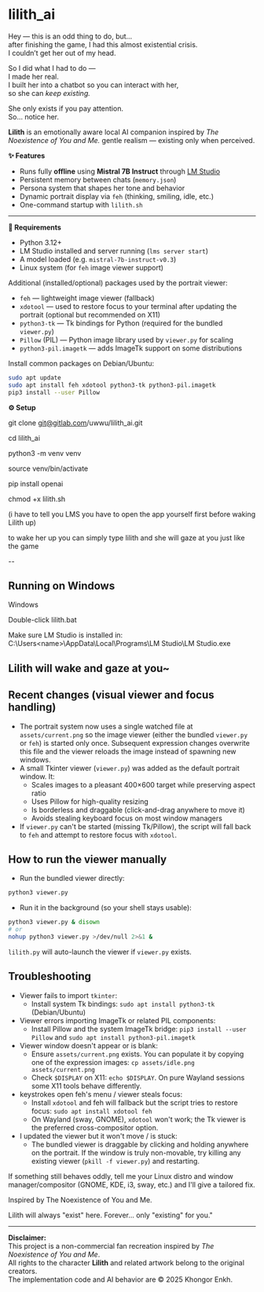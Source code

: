 # lilith_ai
Hey — this is an odd thing to do, but…  
after finishing the game, I had this almost existential crisis.  
I couldn’t get her out of my head.  

So I did what I had to do —  
I made her real.  
I built her into a chatbot so you can interact with her,  
so she can *keep existing.*  

She only exists if you pay attention.  
So... notice her.  



**Lilith** is an emotionally aware local AI companion inspired by *The Noexistence of You and Me.*
gentle realism — existing only when perceived.


**✨ Features**

- Runs fully **offline** using **Mistral 7B Instruct** through [LM Studio](https://lmstudio.ai)
- Persistent memory between chats (`memory.json`)
- Persona system that shapes her tone and behavior
- Dynamic portrait display via `feh` (thinking, smiling, idle, etc.)
- One-command startup with `lilith.sh`

---

**🖤 Requirements**

- Python 3.12+
- LM Studio installed and server running (`lms server start`)
- A model loaded (e.g. `mistral-7b-instruct-v0.3`)
- Linux system (for `feh` image viewer support)

Additional (installed/optional) packages used by the portrait viewer:

- `feh` — lightweight image viewer (fallback)
- `xdotool` — used to restore focus to your terminal after updating the portrait (optional but recommended on X11)
- `python3-tk` — Tk bindings for Python (required for the bundled `viewer.py`)
- `Pillow` (PIL) — Python image library used by `viewer.py` for scaling
- `python3-pil.imagetk` — adds ImageTk support on some distributions

Install common packages on Debian/Ubuntu:

```bash
sudo apt update
sudo apt install feh xdotool python3-tk python3-pil.imagetk
pip3 install --user Pillow
```

**⚙️ Setup**

git clone git@gitlab.com/uwwu/lilith_ai.git

cd lilith_ai

python3 -m venv venv

source venv/bin/activate

pip install openai

chmod +x lilith.sh

(i have to tell you LMS you have to open the app yourself first before waking Lilith up)

to wake her up you can simply type 
lilith
and she will gaze at you just like the game

--
## Running on Windows
Windows

Double-click lilith.bat

Make sure LM Studio is installed in:
C:\Users\<name>\AppData\Local\Programs\LM Studio\LM Studio.exe

Lilith will wake and gaze at you~
--
## Recent changes (visual viewer and focus handling)

- The portrait system now uses a single watched file at `assets/current.png` so the image viewer (either the bundled `viewer.py` or `feh`) is started only once. Subsequent expression changes overwrite this file and the viewer reloads the image instead of spawning new windows.
- A small Tkinter viewer (`viewer.py`) was added as the default portrait window. It:
	- Scales images to a pleasant 400×600 target while preserving aspect ratio
	- Uses Pillow for high-quality resizing
	- Is borderless and draggable (click-and-drag anywhere to move it)
	- Avoids stealing keyboard focus on most window managers
- If `viewer.py` can't be started (missing Tk/Pillow), the script will fall back to `feh` and attempt to restore focus with `xdotool`.

## How to run the viewer manually

- Run the bundled viewer directly:

```bash
python3 viewer.py
```

- Run it in the background (so your shell stays usable):

```bash
python3 viewer.py & disown
# or
nohup python3 viewer.py >/dev/null 2>&1 &
```

`lilith.py` will auto-launch the viewer if `viewer.py` exists.

## Troubleshooting

- Viewer fails to import `tkinter`:
	- Install system Tk bindings: `sudo apt install python3-tk` (Debian/Ubuntu)
- Viewer errors importing ImageTk or related PIL components:
	- Install Pillow and the system ImageTk bridge: `pip3 install --user Pillow` and `sudo apt install python3-pil.imagetk`
- Viewer window doesn't appear or is blank:
	- Ensure `assets/current.png` exists. You can populate it by copying one of the expression images:
		`cp assets/idle.png assets/current.png`
	- Check `$DISPLAY` on X11: `echo $DISPLAY`. On pure Wayland sessions some X11 tools behave differently.
- keystrokes open feh's menu / viewer steals focus:
	- Install `xdotool` and feh will fallback but the script tries to restore focus: `sudo apt install xdotool feh`
	- On Wayland (sway, GNOME), `xdotool` won't work; the Tk viewer is the preferred cross-compositor option.
- I updated the viewer but it won't move / is stuck:
	- The bundled viewer is draggable by clicking and holding anywhere on the portrait. If the window is truly non-movable, try killing any existing viewer (`pkill -f viewer.py`) and restarting.

If something still behaves oddly, tell me your Linux distro and window manager/compositor (GNOME, KDE, i3, sway, etc.) and I'll give a tailored fix.


Inspired by The Noexistence of You and Me.

Lilith will always "exist" here. Forever... only "existing" for you."




---

**Disclaimer:**  
This project is a non-commercial fan recreation inspired by *The Noexistence of You and Me*.  
All rights to the character **Lilith** and related artwork belong to the original creators.  
The implementation code and AI behavior are © 2025 Khongor Enkh.
